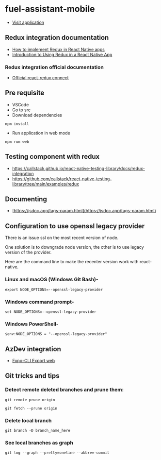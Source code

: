 # fuel-assistant-mobile

- [Visit application](https://macreibendev-fuel-assistant-front.azurewebsites.net/)

## Redux integration documentation

- [How to implement Redux in React Native apps](https://enappd.com/blog/redux-in-react-native-app/92/)
- [Introduction to Using Redux in a React Native App](https://www.digitalocean.com/community/tutorials/react-react-native-redux)

### Redux integration official documentation

- [Official react-redux connect](https://react-redux.js.org/api/connect)

## Pre requisite

- VSCode
- Go to src
- Download dependencies

```
npm install
```

- Run application in web mode

```
npm run web
```

## Testing component with redux

- https://callstack.github.io/react-native-testing-library/docs/redux-integration
- https://github.com/callstack/react-native-testing-library/tree/main/examples/redux

## Documenting

- [https://jsdoc.app/tags-param.html](https://jsdoc.app/tags-param.html)

## Configuration to use openssl legacy provider

There is an issue ssl on the most recent version of node.

One solution is to downgrade node version, the other is to use legacy version of the provider.

Here are the command line to make the recenter version work with react-native.

### Linux and macOS (Windows Git Bash)-

```Shell
export NODE_OPTIONS=--openssl-legacy-provider
```

### Windows command prompt-

```Shell
set NODE_OPTIONS=--openssl-legacy-provider
```

### Windows PowerShell-

```Shell
$env:NODE_OPTIONS = "--openssl-legacy-provider"
```

## AzDev integration

- [Expo-CLI Export web](https://docs.expo.dev/workflow/expo-cli/#exporting)

## Git tricks and tips

### Detect remote deleted branches and prune them:

```Shell
git remote prune origin
```

```Shell
git fetch --prune origin
```

### Delete local branch

```Shell
git branch -D branch_name_here
```

### See local branches as graph

```Shell
git log --graph --pretty=oneline --abbrev-commit
```
